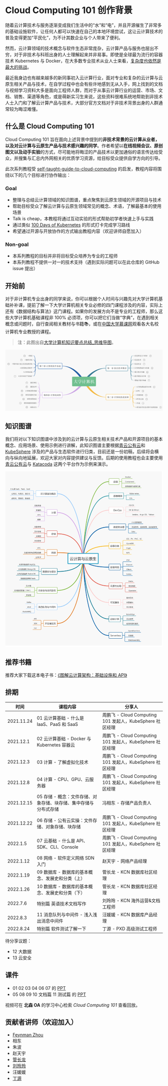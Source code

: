 # Cloud Computing 101 创作背景

随着云计算技术与服务逐渐变成我们生活中的“水”和“电”，并且开源催生了非常多的基础设施软件，让任何人都可以快速在自己的本地环境尝试，这让云计算技术的普及变得更加“平民化”，为不计其数企业与个人带来了便利。

然而，云计算领域的技术概念与软件生态非常庞杂，云计算产品与服务也层出不穷，对于非技术与科班出身的人士理解起来并非易事。即使是全球最为流行的容器技术 Kubernetes 与 Docker，在大多数专业技术从业人士来看，[复杂度也依然是最大的挑战](https://www.cncf.io/wp-content/uploads/2020/11/CNCF_Survey_Report_2020.pdf)。

最近我身边也有越来越多的新同事初入云计算行业，面对专业和复杂的云计算与云原生相关产品与技术，在自学过程中也会有些许地感到无从入手，网上找到的文档与视频学习资料大多是面向工程师人群，而对于从事云计算行业的运营、市场、文档、销售、渠道等角色，或是萌新实习生来说，这些资料很难系统地帮助到非技术人士入门和了解云计算产品与技术，大部分官方文档对于非技术背景出身的人群通常较为晦涩难懂。

## 什么是 Cloud Computing 101

Cloud Computing 101 旨在面向上述背景中提到的**非技术背景的云计算从业者，以及对云计算与云原生产品与技术感兴趣的同学**。作者希望以**在线视频会议、原创图文以及动手实验**的方式，尽可能地将晦涩的产品技术以更加通俗的语言传达给受众，并搜集与汇总内外网相关的优质学习资源，给目标受众提供自学方向的引导。

此次系列教程受 [self-taught-guide-to-cloud-computing](https://github.com/madebygps/self-taught-guide-to-cloud-computing) 的启发，教程内容将围绕以下的几个目标进行协作输出：

### Goal

- 整理与总结云计算领域的知识图谱，重点聚焦到云原生领域的开源项目与技术
- 帮助目标受众了解云计算与云原生领域常见的概念、术语，了解最基本的使用场景
- Talk is cheap，本教程将通过互动实验的形式帮助初学者快速上手与实践
- 通过类似 [100 Days of Kubernetes](https://100daysofkubernetes.io/overview.html) 的形式打卡完成学习路线
- 希望通过开源与开放协作的方式输出教程内容（欢迎讲师自愿加入）

### Non-goal

- 本系列教程的目标并非将目标受众培养为专业的工程师
- 本系列教程不提供一对一的技术支持（遇到实际问题可以在此仓库的 GitHub issue 提出）

## 开始前

对于非计算机专业出身的同学来说，你可以根据个人时间与兴趣先对大学计算机基础补补课，提前了解一下大学计算机相关专业必修的四门课程涉及的内容，实际上还有《数据结构与算法》这门课程。如果你的发展方向不是专业的工程师，那么这些大学计算机基础课程非 100% 必须项，你可以把它们当做“字典”，在遇到相关概念或问题时，自行查阅相关教材与书籍📚，或在[中国大学慕课网](https://www.icourse163.org/)观看各大名校计算机专业教授的课程。

> 注：此图出自[大学计算机知识要点总结_思维导图](https://www.processon.com/view/61162a510e3e7407d39eeee5?fromnew=1)。

![大学计算机知识要点总结](/images/computer-science-fundamentals.jpg)

## 知识图谱

我们将对以下知识图谱中涉及到的云计算与云原生相关技术产品和开源项目的基本概念、应用场景、使用示例进行讲解，此知识图谱主要根据[青云公有云](qingcloud.com)和 [KubeSphere](kubesphere.io) 涉及的产品与生态软件进行归类，目前还是一份初稿，后续将会横向与纵向地延展，欢迎大家对内容提供建议与反馈。后期的使用教程也会主要使用[青云公有云](qingcloud.com)与 [Katacoda](katacoda.com) 这两个平台作为示例来演示。

![云计算与云原生](/images/cloud-computing-mind-map.jpg)

## 推荐书籍

推荐大家下载这本电子书：[《图解云计算架构：基础设施和 API》](https://yunify.anybox.qingcloud.com/s/YIlLFSXbk4Vcke0vKV32myPbAAHzTwyh)

## 排期

| 时间  | 课程内容 | 分享人 |
|  ----  | ----  | ---- |
| 2021.11.24 | 01 云计算基础 - 什么是 IaaS、PaaS 和 SaaS | 周鹏飞 - Cloud Computing 101 发起人，KubeSphere 社区经理 |
| 2021.12.1  | 02 云计算基础 - Docker 与 Kubernetes 容器云 | 周鹏飞 - Cloud Computing 101 发起人，KubeSphere 社区经理 |
| 2021.12.3  | 03 计算 - 了解虚拟化技术 | 周鹏飞 - Cloud Computing 101 发起人，KubeSphere 社区经理 |
| 2021.12.8  | 04 计算 - CPU、GPU、云服务器 | 周鹏飞 - Cloud Computing 101 发起人，KubeSphere 社区经理 |
| 2021.12.15  | 05 存储 - 概念：文件存储、对象存储、块存储、集中存储与分布式存储 | 冯相东 - 存储产品负责人 |
| 2021.12.22  | 06 存储 - 公有云实操：文件存储、对象存储、块存储 | 周鹏飞 - Cloud Computing 101 发起人，KubeSphere 社区经理 |
| 2022.1.5  | 07 云基础 - 什么是 API、SDK、CLI、Console | 周鹏飞 - Cloud Computing 101 发起人，KubeSphere 社区经理 |
| 2022.1.12  | 08 网络 - 软件定义网络 SDN 入门 | 赵天宇 - 网络产品经理 |
| 2022.1.19  | 09 数据库 - 数据库的基本概念、发展史和分类（上） | 管长龙 - KCN 数据库社区经理 |
| 2022.1.26  | 10 数据库 - 数据库的基本概念、发展史和分类（下） | 管长龙 - KCN 数据库社区经理 |
| 2022.7.6   | 特别篇 英语技术文档写作 | 刘玲玲 - KCN 海外运营&文档工程师 |
| 2022.8.3  | 11 消息队列与中间件 - 浅入浅出消息中间件 | 汪媛媛 - KCN 数据库产品经理 |
| 2022.8.24  | 特别篇 软件测试了解一下 | 丁源 -  PXD 高级测试工程师 |


待分享议题：
- 12 大数据
- 13 云安全  

## 课件

- 01 02 03 04 06 07 的 [PPT](https://docs.google.com/presentation/d/1dIKQQPvRuTxwcgfLKtU1rtnckkddrJhPZj4Hf7PNkBE/edit?usp=sharing)
- 05 08 09 10 文档篇 11 测试篇 的 [PPT](./slides/)

视频可在 **北森 OA** 的学习中心检索 *Cloud Computing 101* 查看回放。

## 贡献者讲师（欢迎加入）

- [Feynman Zhou](https://github.com/FeynmanZhou/)
- 相东
- 朱波
- 赵天宇
- [管长龙](https://github.com/KID-G)
- [刘玲玲](https://github.com/hayleyling)
- 汪媛媛
- [丁源](https://github.com/dingyuan408)
